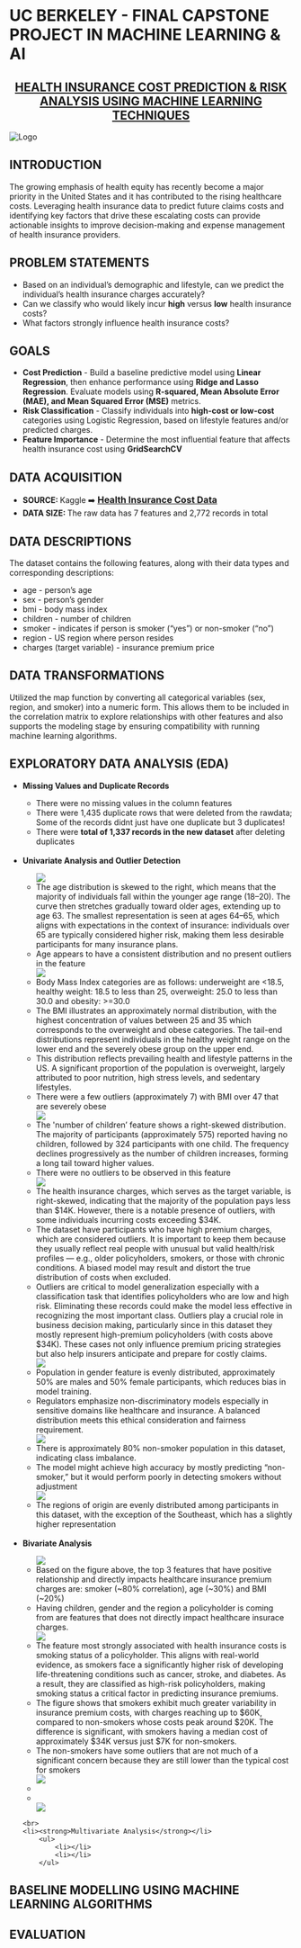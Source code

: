 # UC BERKELEY - FINAL CAPSTONE PROJECT IN MACHINE LEARNING & AI

<h2 align='center'> <a href="https://github.com/kfmatovic716/HEALTH-INSURANCE-COST-ML.git">HEALTH INSURANCE COST PREDICTION & RISK ANALYSIS USING MACHINE LEARNING TECHNIQUES</a></h2>

![Logo](images/healthinsurance.jpeg)


## INTRODUCTION
The growing emphasis of health equity has recently become a major priority in the United States and it has contributed to the rising healthcare costs. Leveraging health insurance data to predict future claims costs and identifying key factors that drive these  escalating costs can provide actionable insights to improve decision-making and expense management of health insurance providers.

## PROBLEM STATEMENTS 
<ul>
    <li>Based on an individual’s demographic and lifestyle, can we predict the individual’s health insurance charges accurately?</li>
    <li>Can we classify who would likely incur <strong>high</strong> versus <strong>low</strong> health insurance costs?</li>
    <li>What factors strongly influence health insurance costs? </li>
</ul>

## GOALS 
<ul>
    <li><strong>Cost Prediction</strong> - Build a baseline predictive model using <strong>Linear Regression</strong>, then enhance performance using <strong>Ridge and Lasso Regression</strong>. Evaluate models using <strong>R-squared, Mean Absolute Error (MAE), and Mean Squared Error (MSE)</strong> metrics.</li>
    <li><strong>Risk Classification</strong> - Classify individuals into <strong>high-cost or low-cost</strong> categories using Logistic Regression, based on lifestyle features and/or predicted charges.
</li>
    <li><strong>Feature Importance</strong> - Determine the most influential feature that affects health insurance cost using <strong>GridSearchCV</strong></li>
</ul>


## DATA ACQUISITION
<ul>
    <li><strong>SOURCE: </strong> Kaggle ➡️ <a href="https://www.kaggle.com/datasets/harishkumardatalab/medical-insurance-price-prediction"><strong style="font-size: 16px;">Health Insurance Cost Data</strong></a></li>
    <li><strong>DATA SIZE: </strong>The raw data has 7 features and 2,772 records in total</li>
</ul>

## DATA DESCRIPTIONS
<p>The dataset contains the following features, along with their data types and corresponding descriptions: </p>
<ul>
    <li>age - person’s age</li>
    <li>sex - person’s gender</li>
    <li>bmi -  body mass index</li>
    <li>children - number of children</li>
    <li>smoker - indicates if person is smoker (“yes”) or non-smoker (“no”)</li>
    <li>region -  US region where person resides</li>
    <li>charges (target variable) - insurance premium price</li>
</ul>

## DATA TRANSFORMATIONS
<p>Utilized the map function by converting  all categorical variables (sex, region, and smoker)  into a numeric form. This allows them to be included in the correlation matrix to explore relationships with other features and also supports the modeling stage by ensuring compatibility with running machine learning algorithms.
</p>

## EXPLORATORY DATA ANALYSIS (EDA)
<ul>
    <li><strong>Missing Values and Duplicate Records</strong></li>
    <ul>
        <li>There were no missing values in the column features</li>
        <li>There were 1,435 duplicate rows that were deleted from the rawdata; Some of the records didnt just have one duplicate but 3 duplicates!</li>
        <li>There were <strong>total of 1,337 records in the new dataset</strong> after deleting duplicates</li>
    </ul>
    <br>
    <li><strong>Univariate Analysis and Outlier Detection</strong></li>
    <ul>
        <img src="/images/age.png"/>
        <li>The age distribution is skewed to the right, which means that the majority of individuals fall within the younger age range (18–20). The curve then stretches gradually toward older ages, extending up to age 63. The smallest representation is seen at ages 64–65, which aligns with expectations in the context of insurance: individuals over 65 are typically considered higher risk, making them less desirable participants for many insurance plans. </li>
        <li>Age appears to have a consistent distribution and no present outliers in the feature</li>
        <img src="/images/bmi.png"/>
        <li>Body Mass Index categories are as follows: underweight are <18.5, healthy weight: 18.5 to less than 25, overweight: 25.0 to less than 30.0 and obesity: >=30.0 </li>
        <li>The BMI illustrates an approximately normal distribution, with the highest concentration of values between 25 and 35 which corresponds to the overweight and obese categories. The tail-end distributions represent individuals in the healthy weight range on the lower end and the severely obese group on the upper end. </li>
        <li>This distribution reflects prevailing health and lifestyle patterns in the US. A significant proportion of the population is overweight, largely attributed to poor nutrition, high stress levels, and sedentary lifestyles.</li>
        <li>There were a few outliers (approximately 7) with BMI over 47 that are severely obese </li>
        <img src="/images/children.png"/>
        <li>The 'number of children’ feature shows a right-skewed distribution. The majority of participants (approximately 575) reported having no children, followed by 324 participants with one child. The frequency declines progressively as the number of children increases, forming a long tail toward higher values. </li>
        <li>There were no outliers to be observed in this feature</li>
        <img src="/images/charges.png"/>
        <li>The health insurance charges, which serves as the target variable, is right-skewed, indicating that the majority of the population pays less than $14K. However, there is a notable presence of outliers, with some individuals incurring costs exceeding $34K.</li>
        <li>The dataset have participants who have high premium charges, which are considered outliers. It is important to keep them because they usually reflect real people with unusual but valid health/risk profiles — e.g., older policyholders, smokers, or those with chronic conditions. A biased model may result and distort the true distribution of costs when excluded.</li> 
        <li>Outliers are critical to model generalization especially with a classification task that identifies policyholders who are low and high risk. Eliminating these records could make the model less effective in recognizing the most important class. Outliers play a crucial role in business decision making, particularly since in this dataset they mostly represent high-premium policyholders (with costs above $34K). These cases not only influence premium pricing strategies but also help insurers anticipate and prepare for costly claims. </li>    
        <img src="/images/gender.png"/>
        <li>Population in gender feature is evenly distributed, approximately 50% are  males and 50% female participants, which reduces bias in model training.</li>
        <li>Regulators emphasize non-discriminatory models especially in sensitive domains like healthcare and insurance. A balanced distribution meets this ethical consideration and fairness requirement.</li>     
        <img src="/images/smoker.png"/>
        <li>There is approximately 80% non-smoker population in this dataset, indicating class imbalance. </li>
        <li>The model might achieve high accuracy by mostly predicting “non-smoker,” but it would perform poorly in detecting smokers without adjustment</li>
        <img src="/images/region.png"/>
        <li>The regions of origin are evenly distributed among participants in this dataset, with the exception of the Southeast, which has a slightly higher representation</li>
    </ul>
    <br>
    <li><strong>Bivariate Analysis</strong></li>
        <ul>
            <img src="/images/corrmatrix.png"/>
            <li>Based on the figure above, the top 3 features that have positive relationship and directly impacts healthcare insurance premium charges are: smoker (~80% correlation), age (~30%) and BMI (~20%) </li>
            <li>Having children, gender and the region a policyholder is coming from are features that does not directly impact healthcare insurace charges.</li> 
            <img src="/images/smokervscharges.png"/>
            <li>The feature most strongly associated with health insurance costs is smoking status of a policyholder. This aligns with real-world evidence, as smokers face a significantly higher risk of developing life-threatening conditions such as cancer, stroke, and diabetes. As a result, they are classified as high-risk policyholders, making smoking status a critical factor in predicting insurance premiums.</li> 
            <li>The figure shows that smokers exhibit much greater variability in insurance premium costs, with charges reaching up to $60K, compared to non-smokers whose costs peak around $20K. The difference is significant, with smokers having a median cost of approximately $34K versus just $7K for non-smokers. </li>
            <li>The non-smokers have some outliers that are not much of a significant concern because they are still lower than the typical cost for smokers</li> 
            <img src="/images/.png"/>
            <li></li> 
            <li></li> 
            <img src="/images/agevscharges.png"/>
        </ul>









































































































































































































































































































































































































































































































































































































































































































































































































































































































































































































































































































































































































































































































































































































































































































































































































































































































































































































































































































































































































































































































































































































































































































































































































































































































































































































































































































































































































































































































































































































































































































































































































































































































































































































































































































































































































































































































































































































































































































































































































































































































































































































































































            
    <br>
    <li><strong>Multivariate Analysis</strong></li>
        <ul>
            <li></li>
            <li></li> 
        </ul>
</ul>
            
            
## BASELINE MODELLING USING MACHINE LEARNING ALGORITHMS

## EVALUATION





